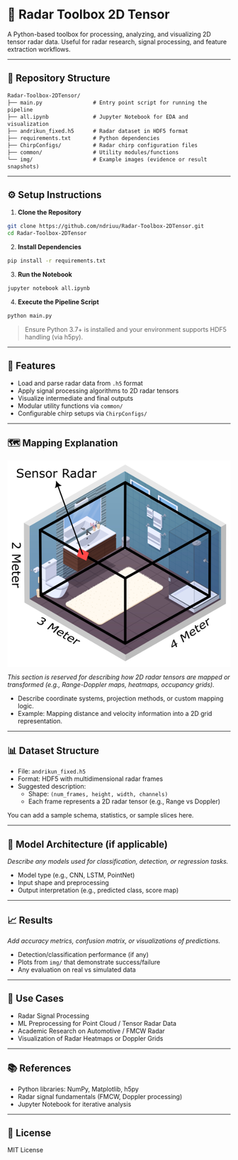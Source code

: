 # 📡 Radar Toolbox 2D Tensor

A Python-based toolbox for processing, analyzing, and visualizing 2D tensor radar data. Useful for radar research, signal processing, and feature extraction workflows.

---

## 📁 Repository Structure

```
Radar-Toolbox-2DTensor/
├── main.py                # Entry point script for running the pipeline
├── all.ipynb              # Jupyter Notebook for EDA and visualization
├── andrikun_fixed.h5      # Radar dataset in HDF5 format
├── requirements.txt       # Python dependencies
├── ChirpConfigs/          # Radar chirp configuration files
├── common/                # Utility modules/functions
└── img/                   # Example images (evidence or result snapshots)
```

---

## ⚙️ Setup Instructions

1. **Clone the Repository**
```bash
git clone https://github.com/ndriuu/Radar-Toolbox-2DTensor.git
cd Radar-Toolbox-2DTensor
```

2. **Install Dependencies**
```bash
pip install -r requirements.txt
```

3. **Run the Notebook**
```bash
jupyter notebook all.ipynb
```

4. **Execute the Pipeline Script**
```bash
python main.py
```

> Ensure Python 3.7+ is installed and your environment supports HDF5 handling (via h5py).

---

## 🔬 Features

- Load and parse radar data from `.h5` format
- Apply signal processing algorithms to 2D radar tensors
- Visualize intermediate and final outputs
- Modular utility functions via `common/`
- Configurable chirp setups via `ChirpConfigs/`

---

## 🗺️ Mapping Explanation
<div style="background-color: white; padding: 10px; display: inline-block;">
  <img src="img/mapVisualization.png" alt="Example Output" width="500"/>
</div>

_This section is reserved for describing how 2D radar tensors are mapped or transformed (e.g., Range-Doppler maps, heatmaps, occupancy grids)._ 

- Describe coordinate systems, projection methods, or custom mapping logic.
- Example: Mapping distance and velocity information into a 2D grid representation.

---

## 📊 Dataset Structure

- File: `andrikun_fixed.h5`
- Format: HDF5 with multidimensional radar frames
- Suggested description:
  - Shape: `(num_frames, height, width, channels)`
  - Each frame represents a 2D radar tensor (e.g., Range vs Doppler)

You can add a sample schema, statistics, or sample slices here.

---

## 🧠 Model Architecture (if applicable)

_Describe any models used for classification, detection, or regression tasks._

- Model type (e.g., CNN, LSTM, PointNet)
- Input shape and preprocessing
- Output interpretation (e.g., predicted class, score map)

---

## 📈 Results

_Add accuracy metrics, confusion matrix, or visualizations of predictions._

- Detection/classification performance (if any)
- Plots from `img/` that demonstrate success/failure
- Any evaluation on real vs simulated data

---

## 🚀 Use Cases

- Radar Signal Processing
- ML Preprocessing for Point Cloud / Tensor Radar Data
- Academic Research on Automotive / FMCW Radar
- Visualization of Radar Heatmaps or Doppler Grids

---

## 📚 References

- Python libraries: NumPy, Matplotlib, h5py
- Radar signal fundamentals (FMCW, Doppler processing)
- Jupyter Notebook for iterative analysis

---

## 📜 License

MIT License
